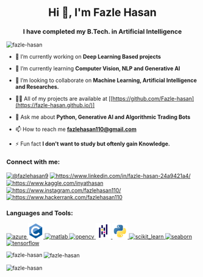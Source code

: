 <h1 align="center">Hi 👋, I'm Fazle Hasan</h1>
<h3 align="center">I have completed my B.Tech. in Artificial Intelligence</h3>

<p align="left"> <img src="https://komarev.com/ghpvc/?username=fazle-hasan&label=Profile%20views&color=0e75b6&style=flat" alt="fazle-hasan" /> </p>


- 🔭 I’m currently working on **Deep Learning Based projects**

- 🌱 I’m currently learning **Computer Vision, NLP and Generative AI**

- 👯 I’m looking to collaborate on **Machine Learning, Artificial Intelligence and Researches.**

- 👨‍💻 All of my projects are available at [[https://github.com/Fazle-hasan](https://fazle-hasan.github.io/)]

- 💬 Ask me about **Python, Generative AI and Algorithmic Trading Bots**

- 📫 How to reach me **fazlehasan110@gmail.com**

- ⚡ Fun fact **I don't want to study but oftenly gain Knowledge.**

<h3 align="left">Connect with me:</h3>
<p align="left">
<a href="https://twitter.com/@fazlehasan9" target="blank"><img align="center" src="https://raw.githubusercontent.com/rahuldkjain/github-profile-readme-generator/master/src/images/icons/Social/twitter.svg" alt="@fazlehasan9" height="30" width="40" /></a>
<a href="https://linkedin.com/in/https://www.linkedin.com/in/fazle-hasan-24a9421a4/" target="blank"><img align="center" src="https://raw.githubusercontent.com/rahuldkjain/github-profile-readme-generator/master/src/images/icons/Social/linked-in-alt.svg" alt="https://www.linkedin.com/in/fazle-hasan-24a9421a4/" height="30" width="40" /></a>
<a href="https://kaggle.com/https://www.kaggle.com/inyathasan" target="blank"><img align="center" src="https://raw.githubusercontent.com/rahuldkjain/github-profile-readme-generator/master/src/images/icons/Social/kaggle.svg" alt="https://www.kaggle.com/inyathasan" height="30" width="40" /></a>
<a href="https://instagram.com/https://www.instagram.com/fazlehasan110/" target="blank"><img align="center" src="https://raw.githubusercontent.com/rahuldkjain/github-profile-readme-generator/master/src/images/icons/Social/instagram.svg" alt="https://www.instagram.com/fazlehasan110/" height="30" width="40" /></a>
<a href="https://www.hackerrank.com/https://www.hackerrank.com/fazlehasan110" target="blank"><img align="center" src="https://raw.githubusercontent.com/rahuldkjain/github-profile-readme-generator/master/src/images/icons/Social/hackerrank.svg" alt="https://www.hackerrank.com/fazlehasan110" height="30" width="40" /></a>
</p>

<h3 align="left">Languages and Tools:</h3>
<p align="left"> <a href="https://azure.microsoft.com/en-in/" target="_blank" rel="noreferrer"> <img src="https://www.vectorlogo.zone/logos/microsoft_azure/microsoft_azure-icon.svg" alt="azure" width="40" height="40"/> </a> <a href="https://www.cprogramming.com/" target="_blank" rel="noreferrer"> <img src="https://raw.githubusercontent.com/devicons/devicon/master/icons/c/c-original.svg" alt="c" width="40" height="40"/> </a> <a href="https://www.mathworks.com/" target="_blank" rel="noreferrer"> <img src="https://upload.wikimedia.org/wikipedia/commons/2/21/Matlab_Logo.png" alt="matlab" width="40" height="40"/> </a> <a href="https://opencv.org/" target="_blank" rel="noreferrer"> <img src="https://www.vectorlogo.zone/logos/opencv/opencv-icon.svg" alt="opencv" width="40" height="40"/> </a> <a href="https://pandas.pydata.org/" target="_blank" rel="noreferrer"> <img src="https://raw.githubusercontent.com/devicons/devicon/2ae2a900d2f041da66e950e4d48052658d850630/icons/pandas/pandas-original.svg" alt="pandas" width="40" height="40"/> </a> <a href="https://www.python.org" target="_blank" rel="noreferrer"> <img src="https://raw.githubusercontent.com/devicons/devicon/master/icons/python/python-original.svg" alt="python" width="40" height="40"/> </a> <a href="https://scikit-learn.org/" target="_blank" rel="noreferrer"> <img src="https://upload.wikimedia.org/wikipedia/commons/0/05/Scikit_learn_logo_small.svg" alt="scikit_learn" width="40" height="40"/> </a> <a href="https://seaborn.pydata.org/" target="_blank" rel="noreferrer"> <img src="https://seaborn.pydata.org/_images/logo-mark-lightbg.svg" alt="seaborn" width="40" height="40"/> </a> <a href="https://www.tensorflow.org" target="_blank" rel="noreferrer"> <img src="https://www.vectorlogo.zone/logos/tensorflow/tensorflow-icon.svg" alt="tensorflow" width="40" height="40"/> </a> </p>

<p><img align="left" src="https://github-readme-stats.vercel.app/api/top-langs?username=fazle-hasan&show_icons=true&locale=en&layout=compact" alt="fazle-hasan" /></p>

<p>&nbsp;<img align="center" src="https://github-readme-stats.vercel.app/api?username=fazle-hasan&show_icons=true&locale=en" alt="fazle-hasan" /></p>

<p><img align="center" src="https://github-readme-streak-stats.herokuapp.com/?user=fazle-hasan&" alt="fazle-hasan" /></p>
